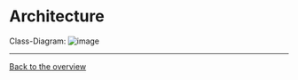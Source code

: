 # Architecture
Class-Diagram:
![image](https://user-images.githubusercontent.com/42534056/175768523-ba23b9ec-cb7b-4c44-8b6e-4e7c03960d40.png)

---

[Back to the overview](./../../README.md)
